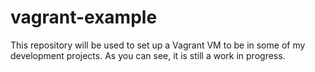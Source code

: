 # vagrant-example

This repository will be used to set up a Vagrant VM to be in some of my development projects. As you can see, it is still a work in progress.
